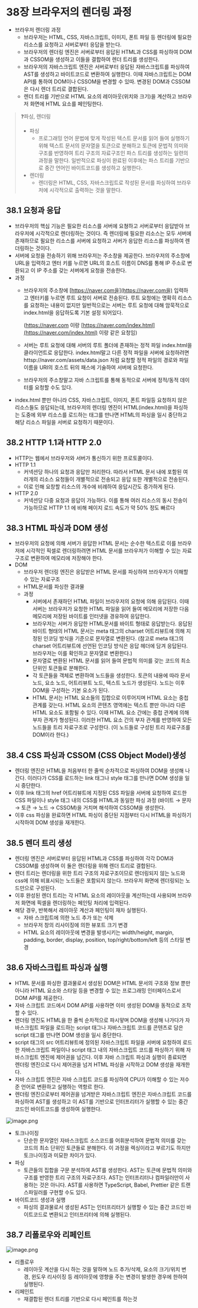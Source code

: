 # 38장 브라우저의 렌더링 과정

- 브라우저 렌더링 과정
    - 브라우저는 HTML, CSS, 자바스크립트, 이미지, 폰트 파일 등 렌더링에 필요한 리소스를 요청하고 서버로부터 응답을 받는다.
    - 브라우저의 렌더링 엔진은 서버로부터 응답된 HTML과 CSS를 파싱하여 DOM과 CSSOM을 생성하고 이들을 결합하여 렌더 트리를 생성한다.
    - 브라우저의 자바스크립트 엔진은 서버로부터 응답된 자바스크립트를 파싱하여 AST를 생성하고 바이트코드로 변환하여 실행한다. 이때 자바스크립트는 DOM API를 통하여 DOM이나 CSSOM을 변경할 수 있따. 변경된 DOM과 CSSOM은 다시 렌더 트리로 결합된다.
    - 렌더 트리를 기반으로 HTML 요소의 레이아웃(위치와 크기)을 계산하고 브라우저 화면에 HTML 요소를 페인팅한다.

> ❓파싱, 렌더링
> 
> - 파싱
>     - 프로그래밍 언어 문법에 맞게 작성된 텍스트 문서를 읽어 들여 실행하기 위해 텍스트 문서의 문자열을 토큰으로 분해하고 토큰에 문법적 의미와 구조를 반영하여 트리 구조의 자료구조인 파스 트리를 생성하는 일련의 과정을 말한다. 일반적으로 파싱이 완료된 이후에는 파스 트리를 기반으로 중간 언어인 바이트코드를 생성하고 실행한다.
> - 렌더링
>     - 렌더링은 HTML, CSS, 자바스크립트로 작성된 문서를 파싱하여 브라우저에 시각적으로 출력하는 것을 말한다.

## 38.1 요청과 응답

- 브라우저의 핵심 기능은 필요한 리소스를 서버에 요쳥하고 서버로부터 응답받아 브라우저에 시각적으로 렌더링하는 것이다. 즉 렌더링에 필요한 리소스는 모두 서버에 존재하므로 필요한 리소스를 서버에 요청하고 서버가 응답한 리소스를 파싱하여 렌더링하는 것이다.
- 서버에 요청을 전송하기 위해 브라우저는 주소창을 제공한다. 브라우저의 주소창에 URL을 입력하고 엔터 키를 누르면 URL의 호스트 이름이 DNS를 통해 IP 주소로 변환되고 이 IP 주소를 갖는 서버에게 요청을 전송한다.
- 과정
    - 브라우저의 주소창에 [https://naver.com을](https://naver.com을) 입력하고 엔터키를 누르면 루트 요청이 서버로 전송된다. 루트 요청에는 명확히 리소스를 요청하는 내용이 없지만 일반적으로는 서버는 루트 요청에 대해 암묵적으로 index.html을 응답하도록 기본 설정 되어있다.
        
        (https://naver.com 이랑 [https://naver.com/index.html](https://naver.com/index.html) 이랑 같은 요청임)
        
    - 서버는 루트 요청에 대해 서버의 루트 폴더에 존재하는 정적 파일 index.html을 클라이언트로 응답한다. index.html말고 다른 정적 파일을 서버에 요청하려면 httsp://naver.com/assets/data.json 처럼 요청할 정적 파일의 경로와 파일 이름을 URI의 호스트 뒤의 패스에 기술하여 서버에 요청한다.
    - 브라우저의 주소창말고 자바 스크립트를 통해 동적으로 서버에 정적/동적 데이터를 요청할 수도 있다.
- index.html 뿐만 아니라 CSS, 자바스크립트, 이미지, 폰트 파일등 요청하지 않은 리소스들도 응답되는데, 브라우저의 렌더링 엔진이 HTML(index.html)을 파싱하는 도중에 외부 리소스를 로드하는 태그를 만나면 HTML의 파싱을 일시 중단하고 해당 리소스 파일을 서버로 요청하기 때문이다.

## 38.2 HTTP 1.1과 HTTP 2.0

- HTTP는 웹에서 브라우저와 서버가 통신하기 위한 프로토콜이다.
- HTTP 1.1
    - 커넥션당 하나의 요청과 응답만 처리한다. 따라서 HTML 문서 내에 포함된 여러개의 리소스 요청들이 개별적으로 전송되고 응답 또한 개별적으로 전송된다.
    - 이로 인해 요창할 리소스의 개수에 비례하여 응답시간도 증가하게 된다.
- HTTP 2.0
    - 커넥션당 다중 요청과 응답이 가능하다. 이를 통해 여러 리소스의 동시 전송이 가능하므로 HTTP 1.1 에 비해 페이지 로드 속도가 약 50% 정도 빠르다

## 38.3 HTML 파싱과 DOM 생성

- 브라우저의 요청에 의해 서버가 응답한 HTML 문서는 순수한 텍스트로 이를 브라우저에 시각적인 픽셀로 렌더링하려면 HTML 문서를 브라우저가 이해할 수 있는 자료구조로 변환하여 메모리에 저장해야 한다.
- DOM
    - 브라우저 렌더링 엔진은 응답받은 HTML 문서를 파싱하여 브라우저가 이해할 수 있는 자료구조
    - HTML문서를 파싱한 결과물
    - 과정
        - 서버에서 존재하던 HTML 파일이 브라우저의 요청에 의해 응답된다. 이때 서버는 브라우저가 요청한 HTML 파일을 읽어 들여 메모리에 저장한 다음 메모리에 저장된 바이트를 인터넷을 경유하여 응답한다.
        - 브라우저는 서버가 응답한 HTML문서를 바이트 형태로 응답받는다. 응답된 바이트 형태의 HTML 문서는 meta 태그의 charset 어트리뷰트에 의해 지정된 인코딩 방식을 기준으로 문자열로 변환된다. (참고로 meta 태그의 charset 어트리뷰트에 선언된 인코딩 방식은 응답 헤더에 담겨 응답된다. 브라우저는 이를 확인하고 문자열로 변환한다.)
        - 문자열로 변환된 HTML 문서를 읽어 들여 문법적 의미를 갖는 코드의 최소 단위인 토큰들로 분해한다.
        - 각 토큰들을 객체로 변환하여 노드들을 생성한다. 토큰의 내용에 따라 문서 노드, 요소 노드, 어트리뷰트 노드, 텍스트 노드가 생성된다. 노드는 이후 DOM을 구성하는 기본 요소가 된다.
        - HTML 문서는 HTML 요소들의 집합으로 이루어지며 HTML 요소는 중첩 관계를 갖는다. HTML 요소의 콘텐츠 영역에는 텍스트 뿐만 아니라 다른 HTML 요소도 포함될 수 있다. 이때 HTML 요소 간에는 중첩 관계에 의해 부자 관계가 형성된다. 이러한 HTML 요소 간의 부자 관계를 반영하여 모든 노드들을 트리 자료구조로 구성한다. (이 노드들로 구성된 트리 자료구조를 DOM이라 한다.)
    

## 38.4 CSS 파싱과 CSSOM (CSS Object Model)생성

- 렌더링 엔진은 HTML을 처음부터 한 줄씩 순차적으로 파싱하여 DOM을 생성해 나간다. 이러다가 CSS를 로드하는 link 태그나 style 태그를 만나면 DOM 생성을 일시 중단한다.
- 이후 link 태그의 href 어트리뷰트에 지정된 CSS 파일을 서버에 요청하여 로드한 CSS 파일이나 style 태그 내의 CSS를 HTML과 동일한 파싱 과정 (바이트 → 문자 → 토큰 → 노드 → CSSOM)을 거치며 해석하여 CSSOM을 생성한다.
- 이후 css 파싱을 완료하면 HTML 파싱이 중단된 지점부터 다시 HTML을 파싱하기 시작하여 DOM 생성을 재개한다.

## 38.5 렌더 트리 생성

- 렌더링 엔진은 서버로부터 응답된 HTML과 CSS를 파싱하여 각각 DOM과 CSSOM를 생성하며 이 둘은 렌더링을 위해 렌더 트리로 결합된다.
- 렌더 트리는 렌더링을 위한 트리 구조의 자료구조이므로 렌더링되지 않는 노드와 css에 의해 비표시되는 노드들은 포함되지 않는다. 브라우저 화면에 렌더링되는 노드만으로 구성된다.
- 이후 완성된 렌더 트리는 각 HTML 요소의 레이아웃을 계산하는데 사용되며 브라우저 화면에 픽셀을 렌더링하는 페인팅 처리에 입력된다.
- 해당 경우, 반복해서 레이아웃 계산과 페인팅이 재차 실행된다.
    - 자바 스크립트에 의한 노드 추가 또는 삭제
    - 브라우저 창의 리사이징에 의한 뷰포트 크기 변경
    - HTML 요소의 레이아웃에 변경을 발생시키는 width/height, margin, padding, border, display, position, top/right/bottom/left 등의 스타일 변경

## 38.6 자바스크립트 파싱과 실행

- HTML 문서를 파싱한 결과물로서 생성된 DOM은 HTML 문서의 구조와 정보 뿐만 아니라 HTML 요소와 스타일 등을 변경할 수 있는 프로그래밍 인터페이스로서 DOM API를 제공한다.
- 자바 스크립트 코드에서 DOM API를 사용하면 이미 생성된 DOM을 동적으로 조작할 수 있다.
- 렌더링 엔진도 HTML을 한 줄씩 순차적으로 파시앟며 DOM을 생성해 나가다가 자바스크립트 파일을 로드하는 script 태그나 자바스크립트 코드를 콘텐츠로 담은 script 태그를 만나면 DOM 생성을 일시 중단한다.
- script 태그의 src 어트리뷰트에 정의된 자바스크립트 파일을 서버에 요청하여 로드한 자바스크립트 파일이나 script 태그 내의 자바스크립트 코드를 파싱하기 위해 자바스크립트 엔진에 제어권을 넘긴다. 이후 자바 스크립트 파싱과 실행이 종료되면 렌더링 엔진으로 다시 제어권을 넘겨 HTML 파싱을 시작하고 DOM 생성을 재개한다.
- 자바 스크립트 엔진은 자바 스크립트 코드를 파싱하여 CPU가 이해할 수 있는 저수준 언어로 변환하고 실행하는 역항르 한다.
- 렌더링 엔진으로부터 제어권을 넘겨받은 자바스크립트 엔진은 자바스크립트 코드를 파싱하여 AST를 생성하고 이 AST를 기반으로 인터프리터가 실행할 수 있는 중간 코드인 바이트코드를 생성하여 실행한다.

![image.png](38%E1%84%8C%E1%85%A1%E1%86%BC%20%E1%84%87%E1%85%B3%E1%84%85%E1%85%A1%E1%84%8B%E1%85%AE%E1%84%8C%E1%85%A5%E1%84%8B%E1%85%B4%20%E1%84%85%E1%85%A6%E1%86%AB%E1%84%83%E1%85%A5%E1%84%85%E1%85%B5%E1%86%BC%20%E1%84%80%E1%85%AA%E1%84%8C%E1%85%A5%E1%86%BC%201def78a2bff180148560e15ac1a8d2fe/image.png)

- 토크나이징
    - 단순한 문자열인 자바스크립트 소스코드를 어휘분석하여 문법적 의미를 갖는 코드의 최소 단위인 토큰들로 분해한다. 이 과정을 렉싱이라고 부르기도 하지만 토크나이징과 미묘한 차이가 있다.
- 파싱
    - 토큰들의 집합을 구문 분석하여 AST를 생성한다. AST는 토큰에 문법적 의미와 구조를 반영한 트리 구조의 자료구조다. AST는 인터프리터나 컴파일러만이 사용하는 것은 아니다. AST를 사용하면 TypeScript, Babel, Prettier 같은 트랜스파일러를 구현할 수도 있다.
- 바이트코드 생성과 실행
    - 파싱의 결과물로서 생성된 AST는 인터프리터가 실행할 수 있는 중간 코드인 바이트코드로 변환되고 인터프리터에 의해 실행된다.

## 38.7 리폴로우와 리페인트

![image.png](38%E1%84%8C%E1%85%A1%E1%86%BC%20%E1%84%87%E1%85%B3%E1%84%85%E1%85%A1%E1%84%8B%E1%85%AE%E1%84%8C%E1%85%A5%E1%84%8B%E1%85%B4%20%E1%84%85%E1%85%A6%E1%86%AB%E1%84%83%E1%85%A5%E1%84%85%E1%85%B5%E1%86%BC%20%E1%84%80%E1%85%AA%E1%84%8C%E1%85%A5%E1%86%BC%201def78a2bff180148560e15ac1a8d2fe/image%201.png)

- 리플로우
    - 레이아웃 계산을 다시 하는 것을 말하며 노드 추가/삭제, 요소의 크기/위치 변경, 윈도우 리사이징 등 레이아웃에 영향을 주는 변경이 발생한 경우에 한하여 실행된다.
- 리페인트
    - 재결합된 렌더 트리를 기반으로 다시 페인트를 하는것